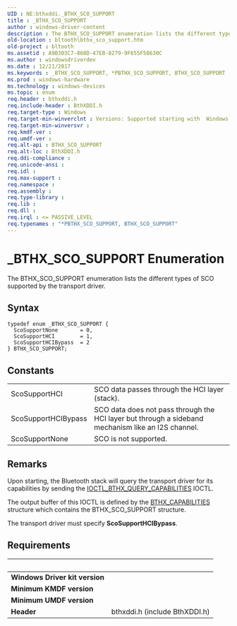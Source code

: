 ```yaml
---
UID : NE:bthxddi._BTHX_SCO_SUPPORT
title : _BTHX_SCO_SUPPORT
author : windows-driver-content
description : The BTHX_SCO_SUPPORT enumeration lists the different types of SCO supported by the transport driver.
old-location : bltooth\bthx_sco_support.htm
old-project : bltooth
ms.assetid : A9B303C7-868D-47EB-8279-9F655F58630C
ms.author : windowsdriverdev
ms.date : 12/21/2017
ms.keywords : _BTHX_SCO_SUPPORT, *PBTHX_SCO_SUPPORT, BTHX_SCO_SUPPORT
ms.prod : windows-hardware
ms.technology : windows-devices
ms.topic : enum
req.header : bthxddi.h
req.include-header : BthXDDI.h
req.target-type : Windows
req.target-min-winverclnt : Versions: Supported starting with  Windows 8.
req.target-min-winversvr : 
req.kmdf-ver : 
req.umdf-ver : 
req.alt-api : BTHX_SCO_SUPPORT
req.alt-loc : BthXDDI.h
req.ddi-compliance : 
req.unicode-ansi : 
req.idl : 
req.max-support : 
req.namespace : 
req.assembly : 
req.type-library : 
req.lib : 
req.dll : 
req.irql : <= PASSIVE_LEVEL
req.typenames : "*PBTHX_SCO_SUPPORT, BTHX_SCO_SUPPORT"
---
```


# _BTHX_SCO_SUPPORT Enumeration
The BTHX_SCO_SUPPORT enumeration lists the different types of SCO supported by the transport driver.

## Syntax
````
typedef enum _BTHX_SCO_SUPPORT { 
  ScoSupportNone       = 0,
  ScoSupportHCI        = 1,
  ScoSupportHCIBypass  = 2
} BTHX_SCO_SUPPORT;
````

## Constants

<table>

<tr>
<td>ScoSupportHCI</td>
<td>SCO data passes through the HCI layer (stack).</td>
</tr>

<tr>
<td>ScoSupportHCIBypass</td>
<td>SCO data does not pass through the HCI layer but through a sideband mechanism like an I2S channel.</td>
</tr>

<tr>
<td>ScoSupportNone</td>
<td>SCO is not supported.</td>
</tr>
</table>

## Remarks

Upon starting, the Bluetooth stack will query the transport driver for its capabilities by sending the <a href="..\bthxddi\ni-bthxddi-ioctl_bthx_query_capabilities.md">IOCTL_BTHX_QUERY_CAPABILITIES</a> IOCTL.

The output buffer of this IOCTL is defined by the <a href="..\bthxddi\ns-bthxddi-_bthx_capabilities.md">BTHX_CAPABILITIES</a> structure which contains the 
BTHX_SCO_SUPPORT structure.

The transport driver must specify <b>ScoSupportHCIBypass</b>.</p>

## Requirements
| &nbsp; | &nbsp; |
| ---- |:---- |
| **Windows Driver kit version** |  |
| **Minimum KMDF version** |  |
| **Minimum UMDF version** |  |
| **Header** | bthxddi.h (include BthXDDI.h) |